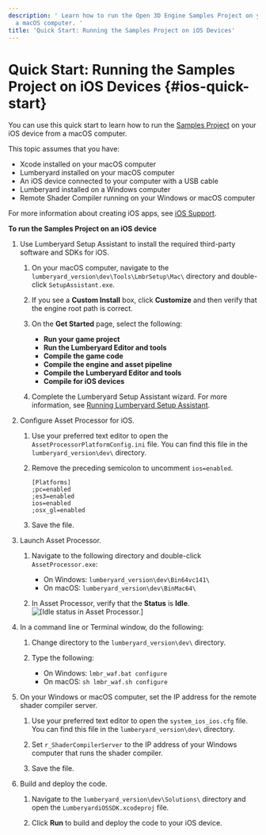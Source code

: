 ```yaml
---
description: ' Learn how to run the Open 3D Engine Samples Project on your iOS device from
  a macOS computer. '
title: 'Quick Start: Running the Samples Project on iOS Devices'
---
```

# Quick Start: Running the Samples Project on iOS Devices {#ios-quick-start}

You can use this quick start to learn how to run the [Samples Project](/docs/userguide/samples/projects/samples.md) on your iOS device from a macOS computer\.

This topic assumes that you have:
+ Xcode installed on your macOS computer
+ Lumberyard installed on your macOS computer
+ An iOS device connected to your computer with a USB cable
+ Lumberyard installed on a Windows computer
+ Remote Shader Compiler running on your Windows or macOS computer

For more information about creating iOS apps, see [iOS Support](/docs/user-guide/features/platforms/ios/intro.md)\.

**To run the Samples Project on an iOS device**

1. Use Lumberyard Setup Assistant to install the required third\-party software and SDKs for iOS\.

   1. On your macOS computer, navigate to the `lumberyard_version\dev\Tools\LmbrSetup\Mac\` directory and double\-click `SetupAssistant.exe`\.

   1. If you see a **Custom Install** box, click **Customize** and then verify that the engine root path is correct\.

   1. On the **Get Started** page, select the following:
      + **Run your game project**
      + **Run the Lumberyard Editor and tools**
      + **Compile the game code**
      + **Compile the engine and asset pipeline**
      + **Compile the Lumberyard Editor and tools**
      + **Compile for iOS devices**

   1. Complete the Lumberyard Setup Assistant wizard\. For more information, see [Running Lumberyard Setup Assistant](/docs/userguide/lumberyard-launcher-using.md)\.

1. Configure Asset Processor for iOS\.

   1. Use your preferred text editor to open the `AssetProcessorPlatformConfig.ini` file\. You can find this file in the `lumberyard_version\dev\` directory\.

   1. Remove the preceding semicolon to uncomment `ios=enabled`\.

      ```
      [Platforms]
      ;pc=enabled
      ;es3=enabled
      ios=enabled
      ;osx_gl=enabled
      ```

   1. Save the file\.

1. Launch Asset Processor\.

   1. Navigate to the following directory and double\-click `AssetProcessor.exe`:
      + On Windows: `lumberyard_version\dev\Bin64vc141\`
      + On macOS: `lumberyard_version\dev\BinMac64\`

   1. In Asset Processor, verify that the **Status** is **Idle**\.
![\[Idle status in Asset Processor.\]](/images/user-guide/mobile/ios/asset-processor-status-idle.png)

1. In a command line or Terminal window, do the following:

   1. Change directory to the `lumberyard_version\dev\` directory\.

   1. Type the following:
      + On Windows: `lmbr_waf.bat configure`
      + On macOS: `sh lmbr_waf.sh configure`

1. On your Windows or macOS computer, set the IP address for the remote shader compiler server\.

   1. Use your preferred text editor to open the `system_ios_ios.cfg` file\. You can find this file in the `lumberyard_version\dev\` directory\.

   1. Set `r_ShaderCompilerServer` to the IP address of your Windows computer that runs the shader compiler\.

   1. Save the file\.

1. Build and deploy the code\.

   1. Navigate to the `lumberyard_version\dev\Solutions\` directory and open the `LumberyardiOSSDK.xcodeproj` file\.

   1. Click **Run** to build and deploy the code to your iOS device\.